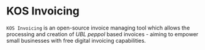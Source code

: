 # KOS Invoicing
`KOS Invoicing` is an open-source invoice managing tool which allows the processing and creation of _UBL peppol_ based invoices - aiming to empower small businesses with free digital invoicing capabilities.
